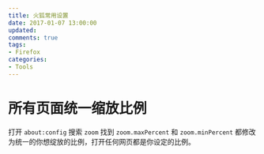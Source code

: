 ```yaml
---
title: 火狐常用设置
date: 2017-01-07 13:00:00
updated:
comments: true
tags:
- Firefox
categories:
- Tools
---
```


# 所有页面统一缩放比例

打开 `about:config` 搜索 `zoom` 找到 `zoom.maxPercent` 和 `zoom.minPercent` 都修改为统一的你想绽放的比例，打开任何网页都是你设定的比例。

<!--more-->
